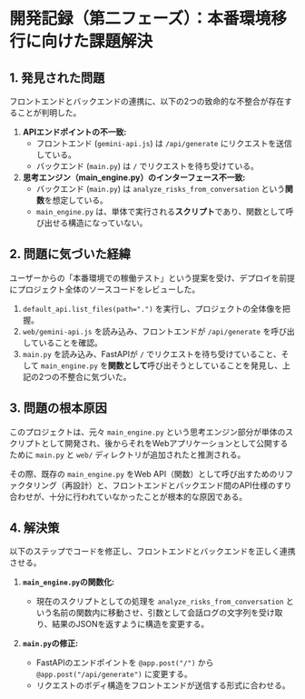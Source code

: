 # 開発記録（第二フェーズ）：本番環境移行に向けた課題解決

## 1. 発見された問題

フロントエンドとバックエンドの連携に、以下の2つの致命的な不整合が存在することが判明した。

1.  **APIエンドポイントの不一致:**
    *   フロントエンド (`gemini-api.js`) は `/api/generate` にリクエストを送信している。
    *   バックエンド (`main.py`) は `/` でリクエストを待ち受けている。
2.  **思考エンジン（main_engine.py）のインターフェース不一致:**
    *   バックエンド (`main.py`) は `analyze_risks_from_conversation` という**関数**を想定している。
    *   `main_engine.py` は、単体で実行される**スクリプト**であり、関数として呼び出せる構造になっていない。

## 2. 問題に気づいた経緯

ユーザーからの「本番環境での稼働テスト」という提案を受け、デプロイを前提にプロジェクト全体のソースコードをレビューした。

1.  `default_api.list_files(path=".")` を実行し、プロジェクトの全体像を把握。
2.  `web/gemini-api.js` を読み込み、フロントエンドが `/api/generate` を呼び出していることを確認。
3.  `main.py` を読み込み、FastAPIが `/` でリクエストを待ち受けていること、そして `main_engine.py` を**関数として**呼び出そうとしていることを発見し、上記の2つの不整合に気づいた。

## 3. 問題の根本原因

このプロジェクトは、元々 `main_engine.py` という思考エンジン部分が単体のスクリプトとして開発され、後からそれをWebアプリケーションとして公開するために `main.py` と `web/` ディレクトリが追加されたと推測される。

その際、既存の `main_engine.py` をWeb API（関数）として呼び出すためのリファクタリング（再設計）と、フロントエンドとバックエンド間のAPI仕様のすり合わせが、十分に行われていなかったことが根本的な原因である。

## 4. 解決策

以下のステップでコードを修正し、フロントエンドとバックエンドを正しく連携させる。

1.  **`main_engine.py`の関数化:**
    *   現在のスクリプトとしての処理を `analyze_risks_from_conversation` という名前の関数内に移動させ、引数として会話ログの文字列を受け取り、結果のJSONを返すように構造を変更する。

2.  **`main.py`の修正:**
    *   FastAPIのエンドポイントを `@app.post("/")` から `@app.post("/api/generate")` に変更する。
    *   リクエストのボディ構造をフロントエンドが送信する形式に合わせる。
